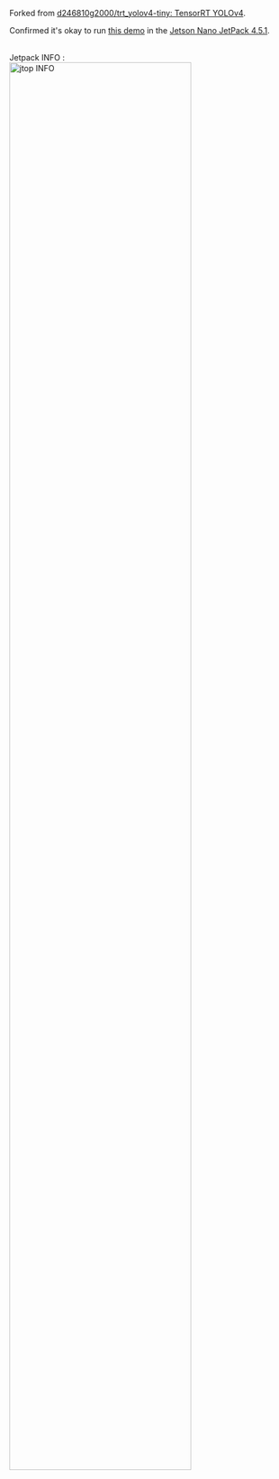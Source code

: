 Forked from [d246810g2000/trt_yolov4-tiny: TensorRT YOLOv4](https://github.com/d246810g2000/trt_yolov4-tiny).

Confirmed it's okay to run [this demo](https://reurl.cc/R1Emdr) in the [Jetson Nano JetPack 4.5.1](https://developer.nvidia.com/jetpack-sdk-451-archive).


</br>
Jetpack INFO :


 <img src="https://github.com/tingkts/mtcnn_facenet_cpp_tensorRT/blob/master-demo-on-nano-jp4.5/Nano%20JP4.5%20-%20jtop%20INFO.PNG" width = "80%" height = "80%" alt="jtop INFO"  />